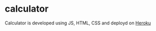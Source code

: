 # calculator

Calculator is developed using JS, HTML, CSS and deployd on [Heroku][1] 


[1]: https://calculator2019.herokuapp.com/